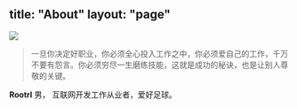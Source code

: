 title: "About"
layout: "page"
---

![](http://ov4crdzpr.bkt.clouddn.com/17-8-24/16022852.jpg)

> 一旦你决定好职业，你必须全心投入工作之中，你必须爱自己的工作，千万不要有怨言。你必须穷尽一生磨练技能，这就是成功的秘诀，也是让别人尊敬的关键。

**Rootrl** 男， 互联网开发工作从业者，爱好足球。
